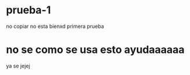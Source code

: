 # prueba-1
no copiar no esta bienxd primera prueba

# no se como se usa esto ayudaaaaaa
ya se jejej

